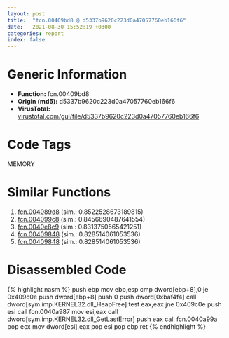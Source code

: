 ```yaml
---
layout: post
title:  "fcn.00409bd8 @ d5337b9620c223d0a47057760eb166f6"
date:   2021-08-30 15:52:19 +0300
categories: report
index: false
---
```


# Generic Information
- **Function:** fcn.00409bd8
- **Origin (md5):** d5337b9620c223d0a47057760eb166f6
- **VirusTotal:** [virustotal.com/gui/file/d5337b9620c223d0a47057760eb166f6][virustotal_ref]

# Code Tags
<span class="tag" id="MEMORY">MEMORY</span>


# Similar Functions

1. [fcn.004089d8][similar_1_ref] (sim.: 0.8522528673189815)
2. [fcn.004099c8][similar_2_ref] (sim.: 0.8456690487641554)
3. [fcn.0040e8c9][similar_3_ref] (sim.: 0.8313750565421251)
4. [fcn.00409848][similar_4_ref] (sim.: 0.828514061053536)
5. [fcn.00409848][similar_5_ref] (sim.: 0.828514061053536)


# Disassembled Code

{% highlight nasm %}
push ebp
mov ebp,esp
cmp dword[ebp+8],0
je 0x409c0e
push dword[ebp+8]
push 0
push dword[0xbaf4f4]
call dword[sym.imp.KERNEL32.dll_HeapFree]
test eax,eax
jne 0x409c0e
push esi
call fcn.0040a987
mov esi,eax
call dword[sym.imp.KERNEL32.dll_GetLastError]
push eax
call fcn.0040a99a
pop ecx
mov dword[esi],eax
pop esi
pop ebp
ret 
{% endhighlight %}


[similar_1_ref]: /report/fcn.004089d8@cf071542c6e6ceb88de8b40c16fc0a1a
[similar_2_ref]: /report/fcn.004099c8@f9b80f61ad003ebdee20dab4a0087d2a
[similar_3_ref]: /report/fcn.0040e8c9@d8e81b230e51671f65a4a8e6ababe01d
[similar_4_ref]: /report/fcn.00409848@05b2df012ca643e48165b13c69ab624a
[similar_5_ref]: /report/fcn.00409848@2e698ad2e4533da1e15505044f6a0124
[virustotal_ref]: https://www.virustotal.com/gui/file/d5337b9620c223d0a47057760eb166f6